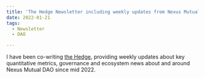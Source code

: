 ```yaml
---
title: 'The Hedge Newsletter including weekly updates from Nexus Mutual DAO'
date: 2022-01-21
tags:
  - Newsletter
  - DAO

---
```


I have been co-writing [the Hedge](https://nexusmutual.substack.com/), providing weekly updates about key quantitative metrics, governance and ecosystem news about and around Nexus Mutual DAO since mid 2022. 
